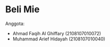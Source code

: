 # Beli Mie

Anggota:
- Ahmad Faqih Al Ghiffary (2108107010072)
- Muhammad Arief Hidayah (2108107010040)
